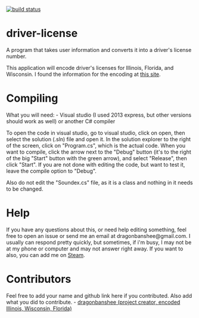 [![build status](https://travis-ci.org/dragonbanshee/driver-license.svg?branch=master)](https://travis-ci.org/dragonbanshee/driver-license)

# driver-license
A program that takes user information and converts it into a driver's license number.

This application will encode driver's licenses for Illinois, Florida, and Wisconsin. I found the information for the encoding at <a href="http://www.highprogrammer.com/alan/numbers/dl_us_shared.html">this site</a>.

<h1>Compiling</h1>
What you will need:
- Visual studio (I used 2013 express, but other versions should work as well) or another C# compiler

To open the code in visual studio, go to visual studio, click on open, then select the solution (.sln) file and open it. In the solution explorer to the right of the screen, click on "Program.cs", which is the actual code. When you want to compile, click the arrow next to the "Debug" button (it's to the right of the big "Start" button with the green arrow), and select "Release", then click "Start". If you are not done with editing the code, but want to test it, leave the compile option to "Debug".

Also do not edit the "Soundex.cs" file, as it is a class and nothing in it needs to be changed.

<h1>Help</h1>
If you have any questions about this, or need help editing something, feel free to open an issue or send me an email at dragonbanshee@gmail.com. I usually can respond pretty quickly, but sometimes, if i'm busy, I may not be at my phone or computer and may not answer right away. If you want to also, you can add me on <a href="http://steamcommunity.com/id/dragonbanshee">Steam</a>.

<h1>Contributors</h1>
Feel free to add your name and github link here if you contributed. Also add what you did to contribute. 
- <a href="https://github.com/dragonbanshee">dragonbanshee (project creator, encoded Illinois, Wisconsin, Florida)</url>
